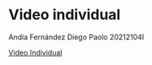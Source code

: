 # Video individual
Andía Fernández Diego Paolo
20212104I

[Video Individual](https://youtu.be/t7Qjaxud2es)

